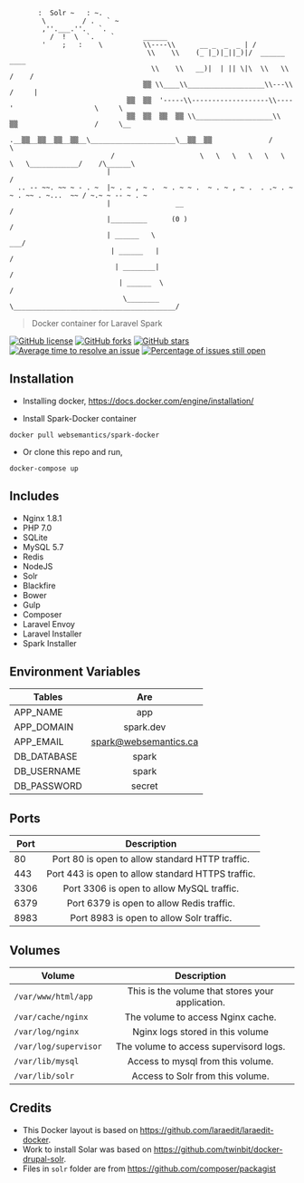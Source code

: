 ```
       :  Solr ~   : ~.  
        \         / .   ` ~   
        ,''.___.''.   `.    
          /  !  \  `.    `       ______        
        '    ;   :    \          \\----\\      __ _  _  _ | /               
                                  \\    \\    (_ |_)|_||_)|/  ______                          ____        
                                   \\    \\   __)|  | || \|\  \\   \\                       /    /
                                 ▒▒ \\____\\___________________\\---\\                     /     |
                             ▒▒  ▒▒  '-----\\-------------------\\----'                    \     \
                             ▒▒  ▒▒  ▒▒  ▒▒ \\___________________\\   ▒▒                   /     \__
                          .__▒▒__▒▒__▒▒__▒▒__\_____________________\__▒▒__▒▒              /          \
                         /                     \   \   \   \   \   \   \   \____________/    /\______\
                        |                                                                   /
  .. -- ~~. ~~ ~ - . ~  |~ . ~ , ~ .  ~ . ~ ~ .  ~ . ~ , ~ .  . .~ . ~ ~ . ~~ . ~...  ~~ / ~.~ ~ -- ~ . ~
                        |                __                                             /
                        |_________      (0 )                                           /
                        | ______   \                                               ___/
                         | ______   |                                             /
                          | ________|                                            /
                           | ______  \                                          /
                            \________ \________________________________________/
```
> Docker container for Laravel Spark

[![GitHub license](https://img.shields.io/badge/license-MIT-blue.svg)](https://raw.githubusercontent.com/websemantics/spark-docker/master/LICENSE) [![GitHub forks](https://img.shields.io/github/forks/websemantics/spark-docker.svg)](https://github.com/websemantics/spark-docker/network) [![GitHub stars](https://img.shields.io/github/stars/websemantics/spark-docker.svg)](https://github.com/websemantics/spark-docker/stargazers)
[![Average time to resolve an issue](http://isitmaintained.com/badge/resolution/websemantics/spark-docker.svg)](http://isitmaintained.com/project/websemantics/spark-docker "Average time to resolve an issue")
[![Percentage of issues still open](http://isitmaintained.com/badge/open/websemantics/spark-docker.svg)](http://isitmaintained.com/project/websemantics/spark-docker "Percentage of issues still open")

## Installation

- Installing docker, https://docs.docker.com/engine/installation/

- Install Spark-Docker container

```
docker pull websemantics/spark-docker
```

- Or clone this repo and run,

```
docker-compose up
```

## Includes

- Nginx 1.8.1
- PHP 7.0
- SQLite
- MySQL 5.7
- Redis
- NodeJS
- Solr
- Blackfire
- Bower
- Gulp
- Composer
- Laravel Envoy
- Laravel Installer
- Spark Installer


## Environment Variables

| Tables        | Are           |
| ------------- |:-------------:|
| APP_NAME      | app |
| APP_DOMAIN      |   spark.dev    |
| APP_EMAIL | spark@websemantics.ca      |
| DB_DATABASE      | spark |
| DB_USERNAME      | spark      |
| DB_PASSWORD | secret      |


## Ports

| Port        | Description           |
| ------------- |:-------------:|
| 80	| Port 80 is open to allow standard HTTP traffic.|
| 443	| Port 443 is open to allow standard HTTPS traffic.|
| 3306	| Port 3306 is open to allow MySQL traffic.|
| 6379	| Port 6379 is open to allow Redis traffic.|
| 8983	| Port 8983 is open to allow Solr traffic.|


## Volumes

| Volume        | Description           |
| ------------- |:-------------:|
| `/var/www/html/app`	| This is the volume that stores your application.|
| `/var/cache/nginx`	| The volume to access Nginx cache.|
| `/var/log/nginx`	| Nginx logs stored in this volume |
| `/var/log/supervisor`	| The volume to access supervisord logs.|
| `/var/lib/mysql`	| Access to mysql from this volume.|
| `/var/lib/solr`	| Access to Solr from this volume.|


## Credits

- This Docker layout is based on https://github.com/laraedit/laraedit-docker.
- Work to install Solar was based on  https://github.com/twinbit/docker-drupal-solr.
- Files in `solr` folder are from https://github.com/composer/packagist
